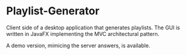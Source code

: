 # Playlist-Generator
Client side of a desktop application that generates playlists.
The GUI is written in JavaFX implementing the MVC architectural pattern.

A demo version, mimicing the server answers, is available.
